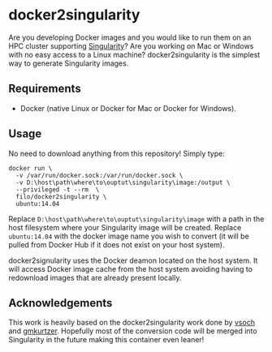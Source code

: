 # docker2singularity

Are you developing Docker images and you would like to run them on an HPC cluster supporting [Singularity](http://singularity.lbl.gov)? Are you working on Mac or Windows with no easy access to a Linux machine? docker2singularity is the simplest way to generate Singularity images.

## Requirements

 - Docker (native Linux or Docker for Mac or Docker for Windows).

## Usage

No need to download anything from this repository! Simply type:

    docker run \
      -v /var/run/docker.sock:/var/run/docker.sock \
      -v D:\host\path\where\to\ouptut\singularity\image:/output \
      --privileged -t --rm  \
      filo/docker2singularity \
      ubuntu:14.04
      
Replace `D:\host\path\where\to\ouptut\singularity\image` with a path in the host filesystem where your Singularity image will be created. Replace `ubuntu:14.04` with the docker image name you wish to convert (it will be pulled from Docker Hub if it does not exist on your host system).

docker2signularity uses the Docker deamon located on the host system. It will access Docker image cache from the host system avoiding having to redownload images that are already present locally.

## Acknowledgements
This work is heavily based on the docker2singularity work done by [vsoch](https://github.com/vsoch) and [gmkurtzer](https://github.com/gmkurtzer). Hopefully most of the conversion code will be merged into Singularity in the future making this container even leaner!
